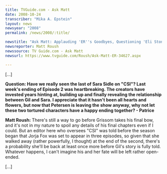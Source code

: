 ```yaml
---
title: TVGuide.com - Ask Matt
date: 2008-10-24
transcriber: "Mika A. Epstein"
layout: news
newsyear: "2008"
permalink: /news/2008/:title/

newstitle: "Ask Matt: Applauding 'ER''s Goodbyes, Questioning 'Eli Stone''s Faith and More!  "
newsreporter: Matt Roush
newssource: TV Guide.com - Ask Matt
newsurl: https://www.tvguide.com/Roush/Ask-Matt-ER-34627.aspx

---
```


[...]

**Question: Have we really seen the last of Sara Sidle on "CSI"? Last week's ending of Episode 2 was heartbreaking. The creators have invested years hinting at, building up and finally revealing the relationship between Gil and Sara. I appreciate that it hasn't been all hearts and flowers, but now that Petersen is leaving the show anyway, why not let these two tortured characters have a happy ending together? - Patrice**

**Matt Roush:** There's still a way to go before Grissom takes his final bow, and it's not in my nature to spoil any details of his final chapters even if I could. But an editor here who oversees "CSI" was told before the season began that Jorja Fox was set to appear in three episodes, so given that she walked away (rather powerfully, I thought) at the end of the second, there's a probability she'll be back at least once more before Gil's story is fully told. Whatever happens, I can't imagine his and her fate will be left rather open-ended.

[...]
